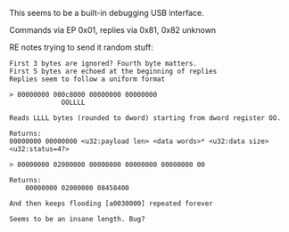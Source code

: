 This seems to be a built-in debugging USB interface.

Commands via EP 0x01, replies via 0x81, 0x82 unknown

RE notes trying to send it random stuff:

```
First 3 bytes are ignored? Fourth byte matters.
First 5 bytes are echoed at the beginning of replies
Replies seem to follow a uniform format

> 00000000 000c8000 00000000 00000000
             OOLLLL

Reads LLLL bytes (rounded to dword) starting from dword register OO.

Returns:
00000000 00000000 <u32:payload len> <data words>* <u32:data size> <u32:status=4?>

> 00000000 02000000 00000000 00000000 00000000 00

Returns:
    00000000 02000000 08458400

And then keeps flooding [a0030000] repeated forever

Seems to be an insane length. Bug?
```